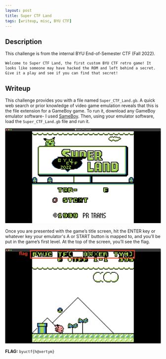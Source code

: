 ```yaml
---
layout: post
title: Super CTF Land
tags: [writeup, misc, BYU CTF]
---
```


## Description
This challenge is from the internal BYU End-of-Semester CTF (Fall 2022).

```
Welcome to Super CTF Land, the first custom BYU CTF retro game! It looks like someone may have hacked the ROM and left behind a secret. Give it a play and see if you can find that secret!
```

## Writeup

This challenge provides you with a file named `Super_CTF_Land.gb`. A quick web search or prior knowledge of video game emulation reveals that this is the file extension for a GameBoy game. To run it, download any GameBoy emulator software- I used [SameBoy](https://sameboy.github.io/downloads/). Then, using your emulator software, load the `Super_CTF_Land.gb` file and run it.

<img src="/assets/images/blog/Super CTF Land/start.png" width=1000px>

Once you are presented with the game’s title screen, hit the ENTER key or whatever key your emulator's A or START button is mapped to, and you’ll be put in the game’s first level. At the top of the screen, you’ll see the flag. 

<img src="/assets/images/blog/Super CTF Land/flag.png" width=1000px>

**FLAG:** `byuctf{h@xertym}`
